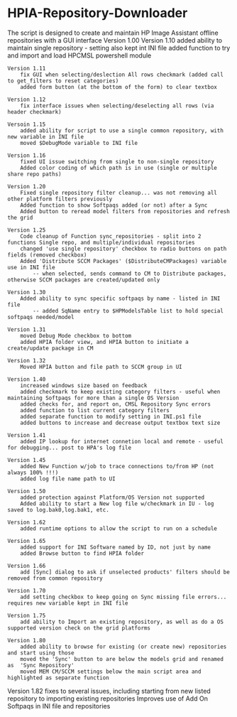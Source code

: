 # HPIA-Repository-Downloader
The script is designed to create and maintain HP Image Assistant offline repositories with a GUI interface
Version 1.00
    Version 1.10
        added ability to maintain single repository - setting also kept int INI file
        added function to try and import and load HPCMSL powershell module
        
    Version 1.11
        fix GUI when selecting/deslection All rows checkmark (added call to get_filters to reset categories)
        added form button (at the bottom of the form) to clear textbox
        
    Version 1.12
        fix interface issues when selecting/deselecting all rows (via header checkmark)
        
    Versoin 1.15
        added ability for script to use a single common repository, with new variable in INI file
        moved $DebugMode variable to INI file
        
    Version 1.16
        fixed UI issue switching from single to non-single repository
        Added color coding of which path is in use (single or multiple share repo paths)
        
    Version 1.20
        Fixed single repository filter cleanup... was not removing all other platform filters previously
        Added function to show Softpaqs added (or not) after a Sync
        Added button to reread model filters from repositories and refresh the grid
        
    Version 1.25
        Code cleanup of Function sync_repositories - split into 2 functions Single repo, and multiple/individual repositories
        changed 'use single repository' checkbox to radio buttons on path fields (removed checkbox)
        Added 'Distribute SCCM Packages' ($DistributeCMPackages) variable use in INI file
            -- when selected, sends command to CM to Distribute packages, otherwise SCCM packages are created/updated only
            
    Version 1.30
        Added ability to sync specific softpaqs by name - listed in INI file
            -- added SqName entry to $HPModelsTable list to hold special softpaqs needed/model
            
    Version 1.31
        moved Debug Mode checkbox to bottom
        added HPIA folder view, and HPIA button to initiate a create/update package in CM
        
    Version 1.32
        Moved HPIA button and file path to SCCM group in UI
        
    Version 1.40
        increased windows size based on feedback
        added checkmark to keep existing category filters - useful when maintaining Softpaqs for more than a single OS Version
        added checks for, and report on, CMSL Repository Sync errors 
        added function to list current category filters
        added separate function to modify setting in INI.ps1 file
        added buttons to increase and decrease output textbox text size
        
    Version 1.41
        added IP lookup for internet connetion local and remote - useful for debugging... post to HPA's log file
        
    Version 1.45
        added New Function w/job to trace connections to/from HP (not always 100% !!!)
        added log file name path to UI
        
    Version 1.50
        added protection against Platform/OS Version not supported
        Added ability to start a New log file w/checkmark in IU - log saved to log.bak0,log.bak1, etc.
        
    Version 1.62
        added runtime options to allow the script to run on a schedule
        
    Version 1.65
        added support for INI Software named by ID, not just by name
        added Browse button to find HPIA folder
        
    Version 1.66
        add [Sync] dialog to ask if unselected products' filters should be removed from common repository
        
    Version 1.70
        add setting checkbox to keep going on Sync missing file errors... requires new variable kept in INI file
        
    Version 1.75
        add ability to Import an existing repository, as well as do a OS supported version check on the grid platforms
        
    Version 1.80
        added ability to browse for existing (or create new) repositories and start using those
        moved the 'Sync' button to are below the models grid and renamed as  'Sync Repository'
        moved MEM CM/SCCM settings below the main script area and highlighted as separate function
   
   Version 1.82
        fixes to several issues, including starting from new listed repository to importing existing repositories
        Improves use of Add On Softpaqs in INI file and repositories
        

